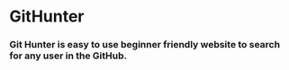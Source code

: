 # GitHunter

### Git Hunter is easy to use beginner friendly website to search for any user in the GitHub.

#
